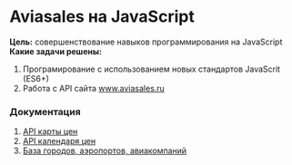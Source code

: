<h1>Aviasales на JavaScript</h1>
<b>Цель:</b> совершенствование навыков программирования на JavaScript
<br>
<b>Какие задачи решены: </b>

1. Програмирование с использованием новых стандартов JavaScrit (ES6+)
2. Работа с API сайта www.aviasales.ru

<h3>Документация</h3>


1. <a href="https://support.travelpayouts.com/hc/ru/articles/203755406-API-%D0%BA%D0%B0%D1%80%D1%82%D1%8B-%D1%86%D0%B5%D0%BD">API карты цен</a>
2. <a href="https://support.travelpayouts.com/hc/ru/articles/203972143-API-%D0%BA%D0%B0%D0%BB%D0%B5%D0%BD%D0%B4%D0%B0%D1%80%D1%8F-%D1%86%D0%B5%D0%BD">API календаря цен</a>
3. <a href="https://support.travelpayouts.com/hc/ru/articles/203956063-%D0%91%D0%B0%D0%B7%D1%8B-IATA">База городов, аэропортов, авиакомпаний</a>